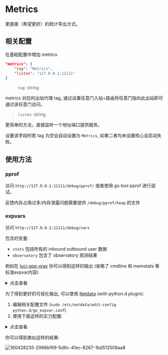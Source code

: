 # Metrics

更直接（希望更好）的统计导出方式。

## 相关配置

在基础配置中增加 metrics

```json
"metrics": {
    "tag": "Metrics",
    "listen": "127.0.0.1:11111"
}
```

> `tag`: string

metrics 对应的出站代理 tag,
通过设置任意门入站+路由将任意门指向此出站即可通过该任意门访问。

> `listen`: string

更简单的方法，直接监听一个地址端口提供服务。

设置该字段时若 tag 为空会自动设置为 `Metrics`, 如果二者均未设置核心会启动失败。

## 使用方法

### pprof

访问 `http://127.0.0.1:11111/debug/pprof/` 或者使用 go tool pprof 进行调试。

反馈内存占用过多/内存泄露问题需要提供 `/debug/pprof/heap` 的文件

### expvars

访问 `http://127.0.0.1:11111/debug/vars`

包含的变量:

- `stats` 包括所有的 inbound outbound user 数据
- `observatory` 包含了 observatory 观测结果

例如在 [luci-app-xray](https://github.com/yichya/luci-app-xray)
你可以得到这样的输出 (省略了 cmdline 和 memstats 等标准expvar内容)

<details><summary>点击查看</summary><br>

```json
{
  "observatory": {
    "tcp_outbound": {
      "alive": true,
      "delay": 782,
      "outbound_tag": "tcp_outbound",
      "last_seen_time": 1648477189,
      "last_try_time": 1648477189
    },
    "udp_outbound": {
      "alive": true,
      "delay": 779,
      "outbound_tag": "udp_outbound",
      "last_seen_time": 1648477191,
      "last_try_time": 1648477191
    }
  },
  "stats": {
    "inbound": {
      "api": {
        "downlink": 0,
        "uplink": 0
      },
      "dns_server_inbound_5300": {
        "downlink": 14286,
        "uplink": 5857
      },
      "http_inbound": {
        "downlink": 74460,
        "uplink": 10231
      },
      "https_inbound": {
        "downlink": 0,
        "uplink": 0
      },
      "metrics": {
        "downlink": 6327,
        "uplink": 1347
      },
      "socks_inbound": {
        "downlink": 19925615,
        "uplink": 5512
      },
      "tproxy_tcp_inbound": {
        "downlink": 4739161,
        "uplink": 1568869
      },
      "tproxy_udp_inbound": {
        "downlink": 0,
        "uplink": 2608142
      }
    },
    "outbound": {
      "blackhole_outbound": {
        "downlink": 0,
        "uplink": 0
      },
      "direct": {
        "downlink": 97714548,
        "uplink": 3234617
      },
      "dns_server_outbound": {
        "downlink": 7116,
        "uplink": 2229
      },
      "manual_tproxy_outbound_tcp_1": {
        "downlink": 0,
        "uplink": 0
      },
      "manual_tproxy_outbound_udp_1": {
        "downlink": 0,
        "uplink": 0
      },
      "tcp_outbound": {
        "downlink": 23873238,
        "uplink": 1049595
      },
      "udp_outbound": {
        "downlink": 639282,
        "uplink": 74634
      }
    },
    "user": {}
  }
}
```

</details>

为了得到更好的可视化输出, 可以使用 [Netdata](https://github.com/netdata/netdata)
(with python.d plugin):

1. 编辑相关配置文件 (`sudo /etc/netdata/edit-config python.d/go_expvar.conf`)
2. 使用下面这样的实力配置:

<details><summary>点击查看</summary><br>

```
xray:
  name: 'xray'
  update_every: 2
  url: 'http://127.0.0.1:11111/debug/vars'
  collect_memstats: false
  extra_charts:
     - id: 'inbounds'
       options:
         name: 'inbounds'
         title: 'Xray System Inbounds'
         units: bytes
         family: xray
         context: xray.inbounds
         chart_type: line
       lines:
         - expvar_key: stats.inbound.tproxy_tcp_inbound.downlink
           id: 'tcp.downlink'
           algorithm: incremental
           expvar_type: int
         - expvar_key: stats.inbound.tproxy_udp_inbound.downlink
           id: 'udp.downlink'
           algorithm: incremental
           expvar_type: int
         - expvar_key: stats.inbound.http_inbound.downlink
           id: 'http.downlink'
           algorithm: incremental
           expvar_type: int
         - expvar_key: stats.inbound.https_inbound.downlink
           id: 'https.downlink'
           algorithm: incremental
           expvar_type: int
         - expvar_key: stats.inbound.socks_inbound.downlink
           id: 'socks.downlink'
           algorithm: incremental
           expvar_type: int
         - expvar_key: stats.inbound.tproxy_tcp_inbound.uplink
           id: 'tcp.uplink'
           algorithm: incremental
           expvar_type: int
         - expvar_key: stats.inbound.tproxy_udp_inbound.uplink
           id: 'udp.uplink'
           algorithm: incremental
           expvar_type: int
         - expvar_key: stats.inbound.http_inbound.uplink
           id: 'http.uplink'
           algorithm: incremental
           expvar_type: int
         - expvar_key: stats.inbound.https_inbound.uplink
           id: 'https.uplink'
           algorithm: incremental
           expvar_type: int
         - expvar_key: stats.inbound.socks_inbound.uplink
           id: 'socks.uplink'
           algorithm: incremental
           expvar_type: int
     - id: 'outbounds'
       options:
         name: 'outbounds'
         title: 'Xray System Outbounds'
         units: bytes
         family: xray
         context: xray.outbounds
         chart_type: line
       lines:
         - expvar_key: stats.outbound.tcp_outbound.downlink
           id: 'tcp.downlink'
           algorithm: incremental
           expvar_type: int
         - expvar_key: stats.outbound.udp_outbound.downlink
           id: 'udp.downlink'
           algorithm: incremental
           expvar_type: int
         - expvar_key: stats.outbound.direct.downlink
           id: 'direct.downlink'
           algorithm: incremental
           expvar_type: int
         - expvar_key: stats.outbound.tcp_outbound.uplink
           id: 'tcp.uplink'
           algorithm: incremental
           expvar_type: int
         - expvar_key: stats.outbound.udp_outbound.uplink
           id: 'udp.uplink'
           algorithm: incremental
           expvar_type: int
         - expvar_key: stats.outbound.direct.uplink
           id: 'direct.uplink'
           algorithm: incremental
           expvar_type: int
     - id: 'observatory'
       options:
         name: 'observatory'
         title: 'Xray Observatory Metrics'
         units: milliseconds
         family: xray
         context: xray.observatory
         chart_type: line
       lines:
         - expvar_key: observatory.tcp_outbound.delay
           id: tcp
           expvar_type: int
         - expvar_key: observatory.udp_outbound.delay
           id: udp
           expvar_type: int
```

</details>

你可以得到类似这样的结果:

![160428235-2988bf69-5d6c-41ec-8267-1bd512508aa8](https://github.com/chika0801/Xray-docs-next/assets/88967758/455e88ce-ced2-4593-a9fa-425bb293215b)
